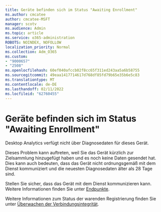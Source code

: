```yaml
---
title: Geräte befinden sich im Status "Awaiting Enrollment"
ms.author: cmcatee
author: cmcatee-MSFT
manager: scotv
ms.audience: Admin
ms.topic: article
ms.service: o365-administration
ROBOTS: NOINDEX, NOFOLLOW
localization_priority: Normal
ms.collection: Adm_O365
ms.custom:
- "9000657"
- "2508"
ms.openlocfilehash: 60ef040afccb02f8cc65f311ed243aa5a6b58755
ms.sourcegitcommit: 49eaa1417714617d768df85fd79b65e35b6e5c83
ms.translationtype: MT
ms.contentlocale: de-DE
ms.lasthandoff: 02/11/2022
ms.locfileid: "62760455"
---
```

# <a name="devices-are-in-awaiting-enrollment-state"></a>Geräte befinden sich im Status "Awaiting Enrollment"

Desktop Analytics verfügt nicht über Diagnosedaten für dieses Gerät. 

Dieses Problem kann auftreten, weil Sie das Gerät kürzlich zur Zielsammlung hinzugefügt haben und es noch keine Daten gesendet hat. Dies kann auch bedeuten, dass das Gerät nicht ordnungsgemäß mit dem Dienst kommuniziert und die neuesten Diagnosedaten älter als 28 Tage sind.

Stellen Sie sicher, dass das Gerät mit dem Dienst kommunizieren kann. Weitere Informationen finden Sie unter [Endpunkte](https://docs.microsoft.com/configmgr/desktop-analytics/enable-data-sharing#endpoints).

Weitere Informationen zum Status der warenden Registrierung finden Sie unter [Überwachen der Verbindungsintegrität](https://docs.microsoft.com/configmgr/desktop-analytics/monitor-connection-health#awaiting-enrollment).